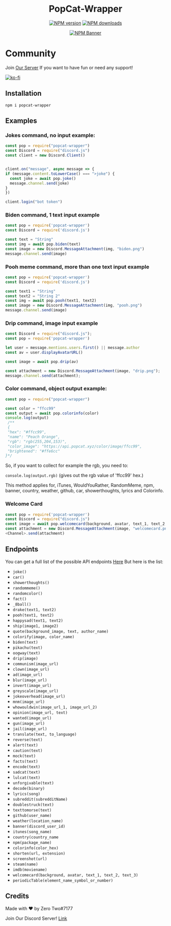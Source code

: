 <div align="center">
  <h1>PopCat-Wrapper</h1>
  <p>
    <a href="https://www.npmjs.com/package/popcat-wrapper"><img src="https://img.shields.io/npm/v/popcat-wrapper?maxAge=3600" alt="NPM version" /></a>
    <a href="https://www.npmjs.com/package/popcat-wrapper"><img src="https://img.shields.io/npm/dt/popcat-wrapper?maxAge=3600" alt="NPM downloads" /></a>
  </p>
  <p>
    <a href="https://www.npmjs.com/package/popcat-wrapper"><img src="https://nodei.co/npm/popcat-wrapper.png?downloads=true&stars=true" alt="NPM Banner"></a>
  </p>
</div>

# Community
<p>Join <a href="https://popcat.xyz/server">Our Server</a> If you want to have fun or need any support!</p>

[![ko-fi](https://ko-fi.com/img/githubbutton_sm.svg)](https://ko-fi.com/Y8Y56OOQW)
 
## Installation
```
npm i popcat-wrapper
```

## Examples

### Jokes command, no input example:
```js
const pop = require("popcat-wrapper")
const Discord = require("discord.js")
const client = new Discord.Client()


client.on("message", async message => {
if (message.content.toLowerCase() === ">joke") {
  const joke = await pop.joke()
  message.channel.send(joke)
}
})

client.login("bot token")

```

### Biden command, 1 text input example
```js
const pop = require('popcat-wrapper')
const Discord = require('discord.js')

const text = "String"
const img = await pop.biden(text)
const image = new Discord.MessageAttachment(img, "biden.png")
message.channel.send(image)
```

###  Pooh meme command, more than one text input example
```js
const pop = require('popcat-wrapper')
const Discord = require('discord.js')

const text1 = "String"
const text2 = "String 2"
const img = await pop.pooh(text1, text2)
const image = new Discord.MessageAttachment(img, "pooh.png")
message.channel.send(image)

```

### Drip command, image input example
```js
const Discord = require("discord.js");
const pop = require('popcat-wrapper')

let user = message.mentions.users.first() || message.author
const av = user.displayAvatarURL()

const image = await pop.drip(av)

const attachment = new Discord.MessageAttachment(image, "drip.png");
message.channel.send(attachment);
```

### Color command, object output example:

```js
const pop = require("popcat-wrapper")

const color = "ffcc99"
const output = await pop.colorinfo(color)
console.log(output)
 /**
 {
 "hex": "#ffcc99",
 "name": "Peach Orange",
 "rgb": "rgb(255,204,153)",
 "color_image": "https://api.popcat.xyz/color/image/ffcc99",
 "brightened": "#ffe6cc"
}*/
```
So, if you want to collect for example the rgb, you need to:

`
console.log(output.rgb)
` (gives out the rgb value of 'ffcc99' hex.)

 This method applies for, iTunes, WouldYouRather, RandomMeme, npm, banner, country, weather, github, car, showerthoughts, lyrics and Colorinfo.


### Welcome Card

```js
const pop = require('popcat-wrapper')
const Discord = require("discord.js")
const image = await pop.welcomecard(background, avatar, text_1, text_2, text_3)
const attachment = new Discord.MessageAttachment(image, "welcomecard.png")
<Channel>.send(attachment)
```

## Endpoints
You can get a full list of the possible API endpoints [Here](https://api.popca.xyz)
But here is the list:
 - `joke()`
 - `car()`
 - `showerthoughts()`
 - `randommeme()`
 - `randomcolor()`
 - `fact()`
 - `_8ball()`
 - `drake(text1, text2)`
 - `pooh(text1, text2)`
 - `happysad(text1, text2)`
 - `ship(image1, image2)`
 - `quote(background_image, text, author_name)`
 - `colorify(image, color_name)`
 - `biden(text)`
 - `pikachu(text)`
 - `oogway(text)`
 - `drip(image)`
 - `communism(image_url)`
 - `clown(image_url)`
 - `ad(image_url)`
 - `blur(image_url)`
 - `invert(image_url)`
 - `greyscale(image_url)`
 - `jokeoverhead(image_url)`
 - `mnm(image_url)`
 - `whowouldwin(image_url_1, image_url_2)`
 - `opinion(image_url, text)`
 - `wanted(image_url)`
 - `gun(image_url)`
 - `jail(image_url)`
 - `translate(text, to_language)`
 - `reverse(text)`
 - `alert(text)`
 - `caution(text)`
 - `mock(text)`
 - `facts(text)`
 - `encode(text)`
 - `sadcat(text)`
 - `lulcat(text)`
 - `unforgivable(text)`
 - `decode(binary)`
 - `lyrics(song)`
 - `subreddit(subredditName)`
 - `doublestruck(text)`
 - `texttomorse(text)`
 - `github(user_name)`
 - `weather(location_name)`
 - `banner(discord_user_id)`
 - `itunes(song_name)`
 - `country(country_name`
 - `npm(package_name)`
 - `colorinfo(color_hex)`
 - `shorten(url, extension)`
 - `screenshot(url)`
 - `steam(name)`
 - `imdb(moviename)`
 - `welcomecard(background, avatar, text_1, text_2, text_3)`
 - `periodicTable(element_name_symbol_or_number)`



## Credits
Made with ❤ by Zero Two#7177

Join Our Discord Server! [Link](https://popcat.xyz/server)